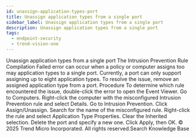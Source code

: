 ```yaml
---
id: unassign-application-types-port
title: Unassign application types from a single port
sidebar_label: Unassign application types from a single port
description: Unassign application types from a single port
tags:
  - endpoint-security
  - trend-vision-one
---
```


 Unassign application types from a single port The Intrusion Prevention Rule Compilation Failed error can occur when a policy or computer assigns too may application types to a single port. Currently, a port can only support assigning up to eight application types. To resolve the issue, remove an assigned application type from a port. Procedure To determine which rule encountered the issue, double-click the error to open the Event Viewer. Go to Computers. Right-click the computer with the misconfigured Intrusion Prevention rule and select Details. Go to Intrusion Prevention. Click Assign/Unassign. Search for the name of the misconfigured rule. Right-click the rule and select Application Type Properties. Clear the Inherited selection. Delete the port and specify a new one. Click Apply, then OK. © 2025 Trend Micro Incorporated. All rights reserved.Search Knowledge Base